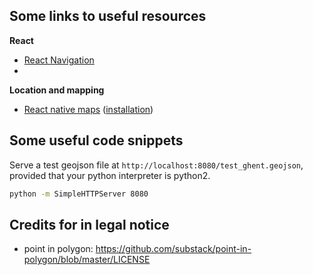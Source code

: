 

## Some links to useful resources

**React**
- [React Navigation](https://reactnavigation.org/docs/hello-react-navigation)
- 

**Location and mapping**
- [React native maps](https://github.com/react-native-maps/react-native-maps) ([installation](https://github.com/react-native-maps/react-native-maps/blob/master/docs/installation.md))


## Some useful code snippets


Serve a test geojson file at `http://localhost:8080/test_ghent.geojson`, provided that your python interpreter is python2.
```bash
python -m SimpleHTTPServer 8080
```

## Credits for in legal notice
- point in polygon: https://github.com/substack/point-in-polygon/blob/master/LICENSE
